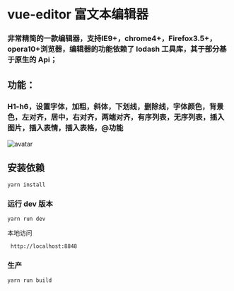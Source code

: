 # vue-editor 富文本编辑器

### 非常精简的一款编辑器，支持IE9+，chrome4+，Firefox3.5+，opera10+浏览器，编辑器的功能依赖了 lodash 工具库，其于部分基于原生的 Api；

## 功能：

### H1-h6，设置字体，加粗，斜体，下划线，删除线，字体颜色，背景色，左对齐，居中，右对齐，两端对齐，有序列表，无序列表，插入图片，插入表情，插入表格，@功能


![avatar](https://github.com/zhy023/vueditor/blob/master/vueditor.jpg)

## 安装依赖
```
yarn install
```

### 运行 dev 版本
```
yarn run dev
```

本地访问
```
 http://localhost:8848
```

### 生产
```
yarn run build
```
